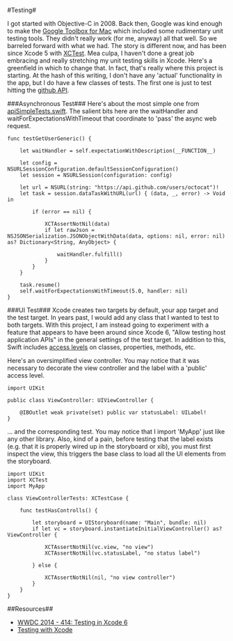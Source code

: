 #Testing#

I got started with Objective-C in 2008. Back then, Google was kind enough to make the [Google Toolbox for Mac](https://code.google.com/p/google-toolbox-for-mac/wiki/iPhoneUnitTesting) which included some rudimentary unit testing tools. They didn't really work (for me, anyway) all that well. So we barreled forward with what we had. The story is different now, and has been since Xcode 5 with [XCTest](https://developer.apple.com/library/prerelease/ios/documentation/DeveloperTools/Conceptual/testing_with_xcode/Introduction/Introduction.html#//apple_ref/doc/uid/TP40014132). Mea culpa, I haven't done a great job embracing and really stretching my unit testing skills in Xcode. Here's a greenfield in which to change that. In fact, that's really where this project is starting. At the hash of this writing, I don't have any 'actual' functionality in the app, but I do have a few classes of tests. The first one is just to test hitting the [github API](https://developer.github.com/v3/).

###Asynchronous Test###
Here's about the most simple one from [apiSimpleTests.swift](https://github.com/danielnorton/Reuben/blob/1161c1ea0d802394e0ad3d8e03849a0343fb9d25/source/ReubenTests/apiSimpleTests.swift#L14). The salient bits here are the waitHandler and waitForExpectationsWithTimeout that coordinate to 'pass' the async web request.

	func testGetUserGeneric() {
    
	    let waitHandler = self.expectationWithDescription(__FUNCTION__)
    
	    let config = NSURLSessionConfiguration.defaultSessionConfiguration()
	    let session = NSURLSession(configuration: config)
    
	    let url = NSURL(string: "https://api.github.com/users/octocat")!
	    let task = session.dataTaskWithURL(url) { (data, _, error) -> Void in
        
	        if (error == nil) {
            
	            XCTAssertNotNil(data)
	            if let rawJson = NSJSONSerialization.JSONObjectWithData(data, options: nil, error: nil) as? Dictionary<String, AnyObject> {
                
	                waitHandler.fulfill()
	            }
	        }
	    }
    
	    task.resume()
	    self.waitForExpectationsWithTimeout(5.0, handler: nil)
	}

###UI Test###
Xcode creates two targets by default, your app target and the test target. In years past, I would add any class that I wanted to test to both targets. With this project, I am instead going to experiment with a feature that appears to have been around since Xcode 6, "Allow testing host application APIs" in the general settings of the test target. In addition to this, Swift includes [access levels](https://developer.apple.com/library/ios/documentation/Swift/Conceptual/Swift_Programming_Language/AccessControl.html) on classes, properties, methods, etc.

Here's an oversimplified view controller. You may notice that it was necessary to decorate the view controller and the label with a 'public' access level.

	import UIKit

	public class ViewController: UIViewController {

	    @IBOutlet weak private(set) public var statusLabel: UILabel!
	}

... and the corresponding test. You may notice that I import 'MyApp' just like any other library. Also, kind of a pain, before testing that the label exists (e.g. that it is properly wired up in the storyboard or xib), you must first inspect the view, this triggers the base class to load all the UI elements from the storyboard.

	import UIKit
	import XCTest
	import MyApp

	class ViewControllerTests: XCTestCase {
    
	    func testHasControlls() {
        
	        let storyboard = UIStoryboard(name: "Main", bundle: nil)
	        if let vc = storyboard.instantiateInitialViewController() as? ViewController {
            
	            XCTAssertNotNil(vc.view, "no view")
	            XCTAssertNotNil(vc.statusLabel, "no status label")
            
	        } else {
            
	            XCTAssertNotNil(nil, "no view controller")
	        }
	    }
	}

##Resources##

*	[WWDC 2014 - 414: Testing in Xcode 6](https://developer.apple.com/videos/wwdc/2014)
*	[Testing with Xcode](https://developer.apple.com/library/prerelease/ios/documentation/DeveloperTools/Conceptual/testing_with_xcode/Introduction/Introduction.html#//apple_ref/doc/uid/TP40014132)